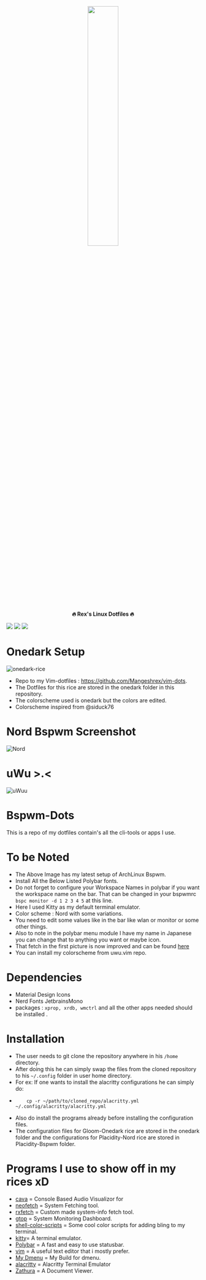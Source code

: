 <p align="center">
  <img width="40%" src="https://github.com/Mangeshrex/Bspdots/blob/main/IMG_20210721_155345_773.png" />
</p>

<p align="center">
  <b>🔥 Rex's Linux Dotfiles 🔥</b>

<img src="https://img.shields.io/github/forks/Mangeshrex/dotfiles?color=bf5b98a9&labelColor=2F3131&style=for-the-badge"> <img src="https://img.shields.io/github/stars/Mangeshrex/dotfiles?color=e74c4c&labelColor=2F3131&style=for-the-badge"> <img src="https://img.shields.io/github/issues/Mangeshrex/dotfiles?color=e74c4c&labelColor=2F3131&style=for-the-badge">
</p> 
 
# Onedark Setup 

![onedark-rice](https://user-images.githubusercontent.com/82205152/122727874-2523df00-d295-11eb-8c8e-0baa94e92d68.png)

- Repo to my Vim-dotfiles : https://github.com/Mangeshrex/vim-dots. 
- The Dotfiles for this rice are stored in the onedark folder in this repository.
- The colorscheme used is onedark but the colors are edited.
- Colorscheme inspired from @siduck76 

# Nord Bspwm Screenshot 
![Nord](https://user-images.githubusercontent.com/82205152/119094670-f6fd7600-ba2e-11eb-934d-b494e6714c6e.png)

# uWu >.< 
![uWuu](https://github.com/Mangeshrex/bspdots/blob/main/assets/uwu-nvchad.png) 

# Bspwm-Dots 
This is a repo of my dotfiles contain's all the cli-tools or apps I use. 

# To be Noted 
- The Above Image has my latest setup of ArchLinux Bspwm. 
- Install All the Below Listed Polybar fonts. 
- Do not forget to configure your Workspace Names in polybar if you want the workspace name on the bar. 
  That can be changed in your bspwmrc `bspc monitor -d 1 2 3 4 5` at this line. 
- Here I used Kitty as my default terminal emulator. 
- Color scheme : Nord with some variations. 
- You need to edit some values like in the bar like wlan or monitor or some other things. 
- Also to note in the polybar menu module I have my name in Japanese you can change that to anything you want or maybe icon. 
- That fetch in the first picture is now improved and can be found [here](https://github.com/Mangeshrex/rxfetch)
- You can install my colorscheme from uwu.vim repo. 

# Dependencies 
- Material Design Icons 
- Nerd Fonts JetbrainsMono 
- packages : ```xprop, xrdb, wmctrl``` and all the other apps needed should be installed . 

# Installation 
- The user needs to git clone the repository anywhere in his `/home` directory. 
- After doing this he can simply swap the files from the cloned repository to his `~/.config` folder in user home directory. 
- For ex: If one wants to install the alacritty configurations he can simply do: 
-         cp -r ~/path/to/cloned_repo/alacritty.yml ~/.config/alacritty/alacritty.yml
- Also do install the programs already before installing the configuration files. 
- The configuration files for Gloom-Onedark rice are stored in the onedark folder and the configurations for Placidity-Nord rice are stored in Placidity-Bspwm folder. 
 
# Programs I use to show off in my rices xD 
- [cava](https://github.com/karlstav/cava) = Console Based Audio Visualizor for 
- [neofetch](https://github.com/dylanaraps/neofetch) = System Fetching tool. 
- [rxfetch](https://github.com/Mangeshrex/rxfetch) = Custom made system-info fetch tool. 
- [gtop](https://github.com/aksakalli/gtop) = System Monitoring Dashboard. 
- [shell-color-scripts](https://github.com/stark/Color-Scripts) = Some cool color scripts for adding bling to my terminal. 
- [kitty](https://sw.kovidgoyal.net/kitty/)= A terminal emulator. 
- [Polybar](https://github.com/polybar/polybar) = A fast and easy to use statusbar. 
- [vim](https://www.vim.org/) = A useful text editor that i mostly prefer.  
- [My Dmenu](https://github.com/Mangeshrex/Nordic-dmenu-dots) = My Build for dmenu. 
- [alacritty](https://github.com/alacritty/alacritty) = Alacritty Terminal Emulator 
- [Zathura](https://github.com/pwmt/zathura) =  A Document Viewer. 



